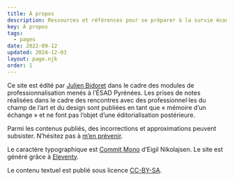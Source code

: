 ```yaml
---
title: À propos
description: Ressources et références pour se préparer à la survie économique en tant que designer dans un monde hostile.
key: À propos
tags: 
  - pages
date: 2022-09-12
updated: 2024-12-03
layout: page.njk
order: 1
---
```


Ce site est édité par [Julien Bidoret](https://accentgrave.net) dans le cadre des modules de professionnalisation menés à l’ÉSAD Pyrénées. Les prises de notes réalisées dans le cadre des rencontres avec des professionnel·les du champ de l’art et du design sont publiées en tant que « mémoire d’un échange » et ne font pas l’objet d’une éditorialisation postérieure.

Parmi les contenus publiés, des incorrections et approximations peuvent subsister. N’hésitez pas à [m’en prévenir](mailto:julien.bidoret@esad-pyrenees.fr?subject=Auto-défense%20économique).

Le caractère typographique est [Commit Mono](https://commitmono.com/) d’Eigil Nikolajsen. Le site est généré grâce à [Eleventy](https://11ty.dev). 

Le contenu textuel est publié sous licence [CC-BY-SA](https://creativecommons.org/licenses/by-sa/4.0/deed.fr).